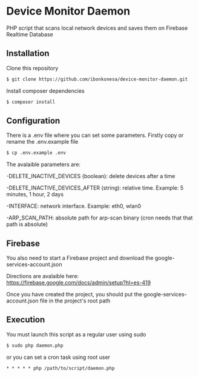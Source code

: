 # Device Monitor Daemon
PHP script that scans local network devices and saves them on Firebase Realtime Database

## Installation

Clone this repository

```sh
$ git clone https://github.com/ibonkonesa/device-monitor-daemon.git
```

Install composer dependencies

```sh
$ composer install
```

## Configuration

There is a .env file where you can set some parameters. Firstly copy or rename the .env.example file

```sh
$ cp .env.example .env
```

The avalaible parameters are:

-DELETE_INACTIVE_DEVICES (boolean): delete devices after a time

-DELETE_INACTIVE_DEVICES_AFTER (string):  relative time. Example: 5 minutes, 1 hour, 2 days

-INTERFACE: network interface. Example: eth0, wlan0

-ARP_SCAN_PATH: absolute path for arp-scan binary (cron needs that that path is absolute)

## Firebase

You also need to start a Firebase project and download the google-services-account.json

Directions are avalaible here: https://firebase.google.com/docs/admin/setup?hl=es-419

Once you have created the project, you should put the google-services-account.json file in the project's root path

## Execution

You must launch this script as a regular user using sudo

```sh
$ sudo php daemon.php
```
or you can set a cron task using root user


```
* * * * * php /path/to/script/daemon.php
````




